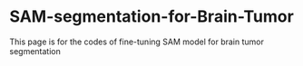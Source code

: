 # SAM-segmentation-for-Brain-Tumor

This page is for the codes of fine-tuning SAM model for brain tumor segmentation
